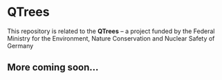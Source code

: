 # QTrees

This repository is related to the **QTrees** – a project funded by the Federal Ministry for the Environment, Nature Conservation and Nuclear Safety of Germany

## More coming soon...